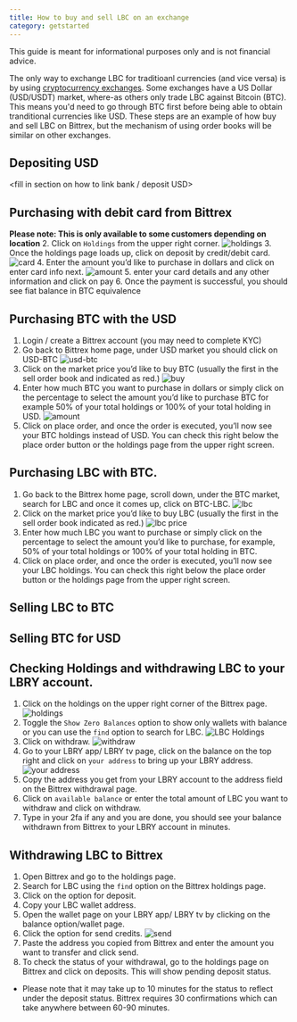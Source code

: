 ```yaml
---
title: How to buy and sell LBC on an exchange
category: getstarted
---
```

This guide is meant for informational purposes only and is not financial advice. 

The only way to exchange LBC for traditioanl currencies (and vice versa) is by using [cryptocurrency exchanges](/faq/exchanges). Some exchanges have a US Dollar (USD/USDT) market, where-as others only trade LBC against Bitcoin (BTC). This means you'd need to go through BTC first before being able to obtain tranditional currencies like USD. These steps are an example of how buy and sell LBC on Bittrex, but the mechanism of using order books will be similar on other exchanges.

## Depositing USD
<fill in section on how to link bank / deposit USD>

## Purchasing with debit card from Bittrex
**Please note: This is only available to some customers depending on location**
2. Click on `Holdings` from the upper right corner. 
![holdings](https://spee.ch/@lbrysh:6/holdings.jpg)
3. Once the holdings page loads up, click on deposit by credit/debit card.
![card](https://spee.ch/@lbrysh:6/cards.jpg)
4. Enter the amount you’d like to purchase in dollars and click on enter card info next.
![amount](https://spee.ch/@lbrysh:6/amount.jpg)
5. enter your card details and any other information and click on pay
6. Once the payment is successful, you should see fiat balance in BTC equivalence

## Purchasing BTC with the USD
1. Login / create a Bittrex account (you may need to complete KYC)
1. Go back to Bittrex home page, under USD market you should click on USD-BTC
![usd-btc](https://spee.ch/@lbrysh:6/usd.jpg)
1. Click on the market price you’d like to buy BTC (usually the first in the sell order book and indicated as red.)
![buy](https://spee.ch/@lbrysh:6/buy.jpg)
1. Enter how much BTC you want to purchase in dollars or simply click on the percentage to select the amount you’d like to purchase BTC for example 50% of your total holdings or 100% of your total holding in USD.
![amount](https://spee.ch/@lbrysh:6/amount1.jpg)
1. Click on place order, and once the order is executed, you’ll now see your BTC holdings instead of USD. You can check this right below the place order button or the holdings page from the upper right screen.

## Purchasing LBC with BTC.
1. Go back to the Bittrex home page, scroll down, under the BTC market, search for LBC and once it comes up, click on BTC-LBC.
![lbc](https://spee.ch/@lbrysh:6/lbc1.jpg)
2. Click on the market price you’d like to buy LBC (usually the first in the sell order book indicated as red.)
![lbc price](https://spee.ch/@lbrysh:6/buy-lbc.jpg)
3. Enter how much LBC you want to purchase or simply click on the percentage to select the amount you’d like to purchase, for example, 50% of your total holdings or 100% of your total holding in BTC.
4. Click on place order, and once the order is executed, you’ll now see your LBC holdings. You can check this right below the place order button or the holdings page from the upper right screen.

## Selling LBC to BTC
<fill in how to sell>
  
## Selling BTC for USD
<fill in how to sell>
  
## Checking Holdings and withdrawing LBC to your LBRY account.
1. Click on the holdings on the upper right corner of the Bittrex page.
![holdings](https://spee.ch/@lbrysh:6/holdings.jpg)
2. Toggle the `Show Zero Balances` option to show only wallets with balance or you can use the `find` option to search for LBC.
![LBC Holdings](https://spee.ch/@lbrysh:6/lbc-holding.jpg)
3. Click on withdraw.
![withdraw](https://spee.ch/@lbrysh:6/withdraw.jpg)
4. Go to your LBRY app/ LBRY tv page, click on the balance on the top right and click on `your address` to bring up your LBRY address.
![your address](https://spee.ch/@lbrysh:6/your-addres.jpg)
5. Copy the address you get from your LBRY account to the address field on the Bittrex withdrawal page.
6. Click on `available balance` or enter the total amount of LBC you want to withdraw and click on withdraw.
7. Type in your 2fa if any and you are done, you should see your balance withdrawn from Bittrex to your LBRY account in minutes.

## Withdrawing LBC to Bittrex
1. Open Bittrex and go to the holdings page.
2. Search for LBC using the `find` option on the Bittrex holdings page.
3. Click on the option for deposit.
4. Copy your LBC wallet address.
5. Open the wallet page on your LBRY app/ LBRY tv by clicking on the balance option/wallet page.
6. Click the option for send credits.
![send](https://spee.ch/@lbrysh:6/send.jpg)
7. Paste the address you copied from Bittrex and enter the amount you want to transfer and click send.
8. To check the status of your withdrawal, go to the holdings page on Bittrex and click on deposits. This will show pending deposit status.

* Please note that it may take up to 10 minutes for the status to reflect under the deposit status. Bittrex requires 30 confirmations which can take anywhere between 60-90 minutes.
